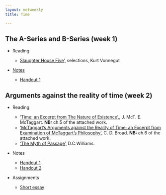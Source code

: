 ```yaml
---
layout: metweekly
title: Time

---
```



## The A-Series and B-Series (week 1)

+ Reading
	+ [Slaughter House Five’,](reading) selections, Kurt Vonnegut

+ [Notes](Time1.pdf)
	+ [Handout 1](Time1.pdf)


## Arguments against the reality of time (week 2) 

+ Reading
	+ [‘Time: an Excerpt from The Nature of Existence’,](/metaphysics/big.pdf),  J. McT. E. McTaggart. **NB:** ch.5 of the attached work.
	+ [‘McTaggart’s Arguments against the Reality of Time: an Excerpt from Examination of McTaggart’s Philosophy’,](/metaphysics/big.pdf) C. D. Broad. **NB:** ch.6 of the attached work.
	+ [‘The Myth of Passage’,](myth.pdf) D.C.Williams.

+ Notes
	+ [Handout 1](Time2.pdf)
	+ [Handout 2](Time3.pdf)

+ Assignments
	+ [Short essay](SW3)

